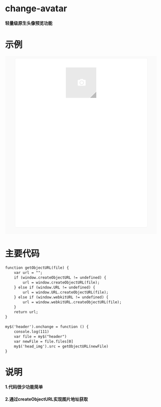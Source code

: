 # change-avatar
#### 轻量级原生头像预览功能
示例
===
![image](https://github.com/SeriouslyI/change-avatar/blob/master/imgs/1.PNG)

主要代码
===
```
function getObjectURL(file) {
    var url = "";
    if (window.createObjectURL != undefined) {
        url = window.createObjectURL(file);
    } else if (window.URL != undefined) {
        url = window.URL.createObjectURL(file);
    } else if (window.webkitURL != undefined) {
        url = window.webkitURL.createObjectURL(file);
    }
    return url;
}

my$('header').onchange = function () {
    console.log(111)
    var file = my$("header")
    var newFile = file.files[0]
    my$('head_img').src = getObjectURL(newFile)
}
```

说明
===
#### 1.代码很少功能简单
#### 2.通过createObjectURL实现图片地址获取